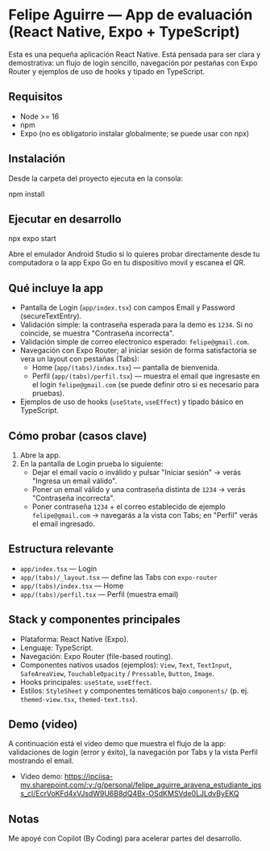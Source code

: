 ﻿
# Felipe Aguirre — App de evaluación (React Native, Expo + TypeScript)

Esta es una pequeña aplicación React Native. Está pensada para ser clara y demostrativa: un flujo de login sencillo, navegación por pestañas con Expo Router y ejemplos de uso de hooks y tipado en TypeScript.

## Requisitos

- Node >= 16
- npm
- Expo (no es obligatorio instalar globalmente; se puede usar con npx)

## Instalación

Desde la carpeta del proyecto ejecuta en la consola:

npm install

## Ejecutar en desarrollo

npx expo start

Abre el emulador Android Studio si lo quieres probar directamente desde tu computadora o la app Expo Go en tu dispositivo movil y escanea el QR.

## Qué incluye la app

- Pantalla de Login (`app/index.tsx`) con campos Email y Password (secureTextEntry).
- Validación simple: la contraseña esperada para la demo es `1234`. Si no coincide, se muestra "Contraseña incorrecta".
- Validación simple de correo electronico esperado: `felipe@gmail.com`.
- Navegación con Expo Router; al iniciar sesión de forma satisfactoria se vera un layout con pestañas (Tabs):
  - Home (`app/(tabs)/index.tsx`) — pantalla de bienvenida.
  - Perfil (`app/(tabs)/perfil.tsx`) — muestra el email que ingresaste en el login `felipe@gmail.com` (se puede definir otro si es necesario para pruebas).
- Ejemplos de uso de hooks (`useState`, `useEffect`) y tipado básico en TypeScript.

## Cómo probar (casos clave)

1. Abre la app.
2. En la pantalla de Login prueba lo siguiente:
   - Dejar el email vacío o inválido y pulsar "Iniciar sesión" → verás "Ingresa un email válido".
   - Poner un email válido y una contraseña distinta de `1234` → verás "Contraseña incorrecta".
   - Poner contraseña `1234` + el correo establecido de ejemplo `felipe@gmail.com` → navegarás a la vista con Tabs; en "Perfil" verás el email ingresado.

## Estructura relevante

- `app/index.tsx` — Login
- `app/(tabs)/_layout.tsx` — define las Tabs con `expo-router`
- `app/(tabs)/index.tsx` — Home
- `app/(tabs)/perfil.tsx` — Perfil (muestra email)

## Stack y componentes principales

- Plataforma: React Native (Expo).
- Lenguaje: TypeScript.
- Navegación: Expo Router (file-based routing).
- Componentes nativos usados (ejemplos): `View`, `Text`, `TextInput`, `SafeAreaView`, `TouchableOpacity` / `Pressable`, `Button`, `Image`.
- Hooks principales: `useState`, `useEffect`.
- Estilos: `StyleSheet` y componentes temáticos bajo `components/` (p. ej. `themed-view.tsx`, `themed-text.tsx`).

## Demo (video)

A continuación está el video demo que muestra el flujo de la app: validaciones de login (error y éxito), la navegación por Tabs y la vista Perfil mostrando el email.

- Video demo: https://ipciisa-my.sharepoint.com/:v:/g/personal/felipe_aguirre_aravena_estudiante_ipss_cl/EcrVoKFd4xVJsdW9U6B8dQ4Bx-OSdKMSVde0LJLdvByEKQ

## Notas 

Me apoyé con Copilot (By Coding) para acelerar partes del desarrollo.